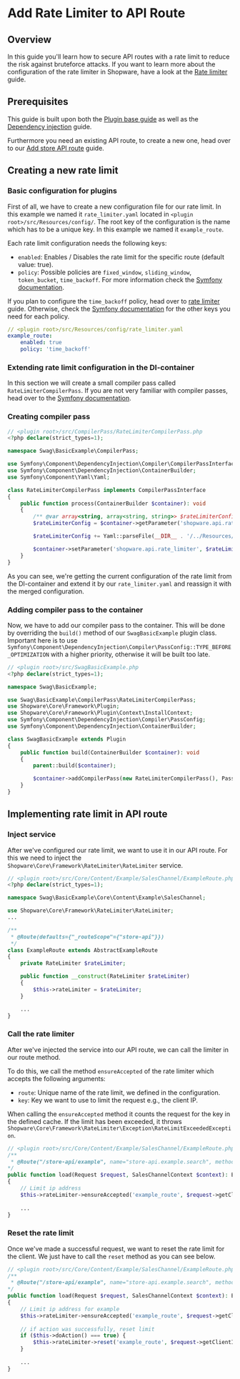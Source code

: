 # Add Rate Limiter to API Route

## Overview

In this guide you'll learn how to secure API routes with a rate limit to reduce the risk against bruteforce attacks.
If you want to learn more about the configuration of the rate limiter in Shopware,
have a look at the [Rate limiter](../../../../hosting/infrastructure/rate-limiter) guide.

## Prerequisites

This guide is built upon both the [Plugin base guide](../../plugin-base-guide) as well as the [Dependency injection](../../plugin-fundamentals/dependency-injection) guide.

Furthermore you need an existing API route, to create a new one, head over to our [Add store API route](../store-api/add-store-api-route) guide.

## Creating a new rate limit

### Basic configuration for plugins

First of all, we have to create a new configuration file for our rate limit. In this example we named it `rate_limiter.yaml` located in `<plugin root>/src/Resources/config/`.
The root key of the configuration is the name which has to be a unique key. In this example we named it `example_route`.

Each rate limit configuration needs the following keys:

- `enabled`: Enables / Disables the rate limit for the specific route (default value: true).
- `policy`: Possible policies are `fixed_window`, `sliding_window`, `token_bucket`, `time_backoff`. For more information check the [Symfony documentation](https://symfony.com/doc/current/rate_limiter.html#rate-limiting-policies).

If you plan to configure the `time_backoff` policy, head over to [rate limiter](../../../../hosting/infrastructure/rate-limiter#configuring-time-backoff-policy) guide.
Otherwise, check the [Symfony documentation](https://symfony.com/doc/current/rate_limiter.html#configuration) for the other keys you need for each policy.

```yaml
// <plugin root>/src/Resources/config/rate_limiter.yaml
example_route:
    enabled: true
    policy: 'time_backoff'
```

### Extending rate limit configuration in the DI-container

In this section we will create a small compiler pass called `RateLimiterCompilerPass`. If you are not very familiar with compiler passes,
head over to the [Symfony documentation](https://symfony.com/doc/current/service_container/compiler_passes.html).

### Creating compiler pass

```php
// <plugin root>/src/CompilerPass/RateLimiterCompilerPass.php
<?php declare(strict_types=1);

namespace Swag\BasicExample\CompilerPass;

use Symfony\Component\DependencyInjection\Compiler\CompilerPassInterface;
use Symfony\Component\DependencyInjection\ContainerBuilder;
use Symfony\Component\Yaml\Yaml;

class RateLimiterCompilerPass implements CompilerPassInterface
{
    public function process(ContainerBuilder $container): void
    {
        /** @var array<string, array<string, string>> $rateLimiterConfig */
        $rateLimiterConfig = $container->getParameter('shopware.api.rate_limiter');

        $rateLimiterConfig += Yaml::parseFile(__DIR__ . '/../Resources/config/rate_limiter.yaml');

        $container->setParameter('shopware.api.rate_limiter', $rateLimiterConfig);
    }
}
```

As you can see, we're getting the current configuration of the rate limit from the DI-container and extend it by our `rate_limiter.yaml`
and reassign it with the merged configuration.

### Adding compiler pass to the container

Now, we have to add our compiler pass to the container. This will be done by overriding the `build()` method of
our `SwagBasicExample` plugin class. Important here is to use `Symfony\Component\DependencyInjection\Compiler\PassConfig::TYPE_BEFORE_OPTIMIZATION`
with a higher priority, otherwise it will be built too late.

```php
// <plugin root>/src/SwagBasicExample.php
<?php declare(strict_types=1);

namespace Swag\BasicExample;

use Swag\BasicExample\CompilerPass\RateLimiterCompilerPass;
use Shopware\Core\Framework\Plugin;
use Shopware\Core\Framework\Plugin\Context\InstallContext;
use Symfony\Component\DependencyInjection\Compiler\PassConfig;
use Symfony\Component\DependencyInjection\ContainerBuilder;

class SwagBasicExample extends Plugin
{
    public function build(ContainerBuilder $container): void
    {
        parent::build($container);

        $container->addCompilerPass(new RateLimiterCompilerPass(), PassConfig::TYPE_BEFORE_OPTIMIZATION, 500);
    }
}
```

## Implementing rate limit in API route

### Inject service

After we've configured our rate limit, we want to use it in our API route.
For this we need to inject the `Shopware\Core\Framework\RateLimiter\RateLimiter` service.

```php
// <plugin root>/src/Core/Content/Example/SalesChannel/ExampleRoute.php
<?php declare(strict_types=1);

namespace Swag\BasicExample\Core\Content\Example\SalesChannel;

use Shopware\Core\Framework\RateLimiter\RateLimiter;
...

/**
 * @Route(defaults={"_routeScope"={"store-api"}})
 */
class ExampleRoute extends AbstractExampleRoute
{
    private RateLimiter $rateLimiter;

    public function __construct(RateLimiter $rateLimiter)
    {
        $this->rateLimiter = $rateLimiter;
    }

    ...
}
```

### Call the rate limiter

After we've injected the service into our API route, we can call the limiter in our route method.

To do this, we call the method `ensureAccepted` of the rate limiter which accepts the following arguments:

- `route`: Unique name of the rate limit, we defined in the configuration.
- `key`: Key we want to use to limit the request e.g., the client IP.

When calling the `ensureAccepted` method it counts the request for the key in the defined cache.
If the limit has been exceeded, it throws `Shopware\Core\Framework\RateLimiter\Exception\RateLimitExceededException`.

```php
// <plugin root>/src/Core/Content/Example/SalesChannel/ExampleRoute.php
/**
 * @Route("/store-api/example", name="store-api.example.search", methods={"GET", "POST"})
*/
public function load(Request $request, SalesChannelContext $context): ExampleRouteResponse
{
    // Limit ip address
    $this->rateLimiter->ensureAccepted('example_route', $request->getClientIp());
    
    ...
}
```

### Reset the rate limit

Once we've made a successful request, we want to reset the rate limit for the client.
We just have to call the `reset` method as you can see below.

```php
// <plugin root>/src/Core/Content/Example/SalesChannel/ExampleRoute.php
/**
 * @Route("/store-api/example", name="store-api.example.search", methods={"GET", "POST"})
*/
public function load(Request $request, SalesChannelContext $context): ExampleRouteResponse
{
    // Limit ip address for example
    $this->rateLimiter->ensureAccepted('example_route', $request->getClientIp());
    
    // if action was successfully, reset limit 
    if ($this->doAction() === true) {
        $this->rateLimiter->reset('example_route', $request->getClientIp());
    }
    
    ...
}
```
